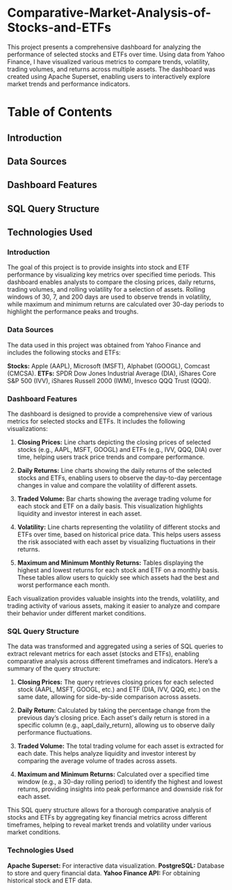 # Comparative-Market-Analysis-of-Stocks-and-ETFs

This project presents a comprehensive dashboard for analyzing the performance of selected stocks and ETFs over time. Using data from Yahoo Finance, I have visualized various metrics to compare trends, volatility, trading volumes, and returns across multiple assets. The dashboard was created using Apache Superset, enabling users to interactively explore market trends and performance indicators.

# Table of Contents
## Introduction
## Data Sources
## Dashboard Features
## SQL Query Structure
## Technologies Used

### Introduction
The goal of this project is to provide insights into stock and ETF performance by visualizing key metrics over specified time periods. This dashboard enables analysts to compare the closing prices, daily returns, trading volumes, and rolling volatility for a selection of assets. Rolling windows of 30, 7, and 200 days are used to observe trends in volatility, while maximum and minimum returns are calculated over 30-day periods to highlight the performance peaks and troughs.

### Data Sources
The data used in this project was obtained from Yahoo Finance and includes the following stocks and ETFs:

**Stocks:** Apple (AAPL), Microsoft (MSFT), Alphabet (GOOGL),  Comcast (CMCSA).
**ETFs:** SPDR Dow Jones Industrial Average (DIA), iShares Core S&P 500 (IVV), iShares Russell 2000 (IWM), Invesco QQQ Trust (QQQ).

### Dashboard Features
The dashboard is designed to provide a comprehensive view of various metrics for selected stocks and ETFs. It includes the following visualizations:

1. **Closing Prices:** Line charts depicting the closing prices of selected stocks (e.g., AAPL, MSFT, GOOGL) and ETFs (e.g., IVV, QQQ, DIA) over time, helping users track price trends and compare performance.

2. **Daily Returns:** Line charts showing the daily returns of the selected stocks and ETFs, enabling users to observe the day-to-day percentage changes in value and compare the volatility of different assets.

3. **Traded Volume:** Bar charts showing the average trading volume for each stock and ETF on a daily basis. This visualization highlights liquidity and investor interest in each asset.

4. **Volatility:** Line charts representing the volatility of different stocks and ETFs over time, based on historical price data. This helps users assess the risk associated with each asset by visualizing fluctuations in their returns.

5. **Maximum and Minimum Monthly Returns:** Tables displaying the highest and lowest returns for each stock and ETF on a monthly basis. These tables allow users to quickly see which assets had the best and worst performance each month.

Each visualization provides valuable insights into the trends, volatility, and trading activity of various assets, making it easier to analyze and compare their behavior under different market conditions.

### SQL Query Structure
The data was transformed and aggregated using a series of SQL queries to extract relevant metrics for each asset (stocks and ETFs), enabling comparative analysis across different timeframes and indicators. Here’s a summary of the query structure:

1. **Closing Prices:** The query retrieves closing prices for each selected stock (AAPL, MSFT, GOOGL, etc.) and ETF (DIA, IVV, QQQ, etc.) on the same date, allowing for side-by-side comparison across assets.

2. **Daily Return:** Calculated by taking the percentage change from the previous day’s closing price. Each asset's daily return is stored in a specific column (e.g., aapl_daily_return), allowing us to observe daily performance fluctuations.

3. **Traded Volume:** The total trading volume for each asset is extracted for each date. This helps analyze liquidity and investor interest by comparing the average volume of trades across assets.

4. **Maximum and Minimum Returns:** Calculated over a specified time window (e.g., a 30-day rolling period) to identify the highest and lowest returns, providing insights into peak performance and downside risk for each asset.

This SQL query structure allows for a thorough comparative analysis of stocks and ETFs by aggregating key financial metrics across different timeframes, helping to reveal market trends and volatility under various market conditions.

### Technologies Used
**Apache Superset:** For interactive data visualization.
**PostgreSQL:** Database to store and query financial data.
**Yahoo Finance API:** For obtaining historical stock and ETF data.
